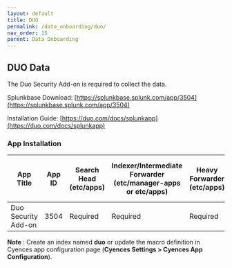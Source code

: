 ```yaml
---
layout: default
title: DUO
permalink: /data_onboarding/duo/
nav_order: 15
parent: Data Onboarding
---
```


## **DUO Data**

The Duo Security Add-on is required to collect the data.

Splunkbase Download: 
[https://splunkbase.splunk.com/app/3504](https://splunkbase.splunk.com/app/3504) 

Installation Guide: 
[https://duo.com/docs/splunkapp](https://duo.com/docs/splunkapp) 

### App Installation

| App Title | App ID |  Search Head (etc/apps) | Indexer/Intermediate Forwarder (etc/manager-apps or etc/apps) | Heavy Forwarder (etc/apps) | Server / UF / Deployment Server (etc/deployment-apps) | 
| --------- | ------ | ----------------------- | ------------------------------------------------------------- | -------------------------- | ----------------------------------------------------- |
| Duo Security Add-on | 3504 | Required | Required | Required | - |

**Note** : Create an index named **duo** or update the macro definition in Cyences app configuration page (**Cyences Settings > Cyences App Configuration**).
